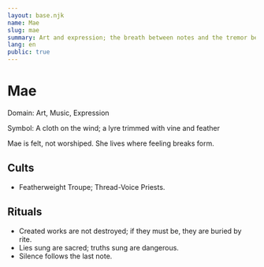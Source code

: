 ```yaml
---
layout: base.njk
name: Mae
slug: mae
summary: Art and expression; the breath between notes and the tremor before a kiss.
lang: en
public: true
---
```


# Mae

Domain: Art, Music, Expression

Symbol: A cloth on the wind; a lyre trimmed with vine and feather

Mae is felt, not worshiped. She lives where feeling breaks form.

## Cults

- Featherweight Troupe; Thread-Voice Priests.

## Rituals

- Created works are not destroyed; if they must be, they are buried by rite.
- Lies sung are sacred; truths sung are dangerous.
- Silence follows the last note.
